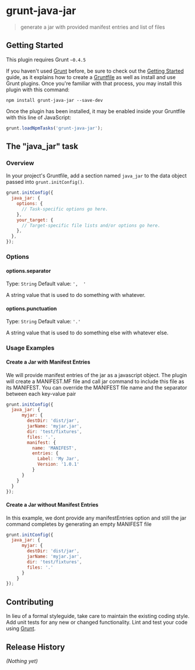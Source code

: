 # grunt-java-jar

> generate a jar with provided manifest entries and list of files

## Getting Started
This plugin requires Grunt `~0.4.5`

If you haven't used [Grunt](http://gruntjs.com/) before, be sure to check out the [Getting Started](http://gruntjs.com/getting-started) guide, as it explains how to create a [Gruntfile](http://gruntjs.com/sample-gruntfile) as well as install and use Grunt plugins. Once you're familiar with that process, you may install this plugin with this command:

```shell
npm install grunt-java-jar --save-dev
```

Once the plugin has been installed, it may be enabled inside your Gruntfile with this line of JavaScript:

```js
grunt.loadNpmTasks('grunt-java-jar');
```

## The "java_jar" task

### Overview
In your project's Gruntfile, add a section named `java_jar` to the data object passed into `grunt.initConfig()`.

```js
grunt.initConfig({
  java_jar: {
    options: {
      // Task-specific options go here.
    },
    your_target: {
      // Target-specific file lists and/or options go here.
    },
  },
});
```

### Options

#### options.separator
Type: `String`
Default value: `',  '`

A string value that is used to do something with whatever.

#### options.punctuation
Type: `String`
Default value: `'.'`

A string value that is used to do something else with whatever else.

### Usage Examples

#### Create a Jar with Manifest Entries
We will provide manifest entries of the jar as a javascript object. The plugin will create a MANIFEST.MF file and call jar command to include this file as its MANIFEST. You can override the MANIFEST file name and the separator between each key-value pair

```js
grunt.initConfig({
  java_jar: {
      myjar: {
        destDir: 'dist/jar',
        jarName: 'myjar.jar',
        dir: 'test/fixtures',
        files: '.',
        manifest: {
          name: 'MANIFEST',
          entries: {
            Label: 'My Jar',
            Version: '1.0.1'
          }
      }
    }
  }
});
```

#### Create a Jar without Manifest Entries
In this example, we dont provide any manifestEntries option and still the jar command completes by generating an empty MANIFEST file

```js
grunt.initConfig({
  java_jar: {
      myjar: {
        destDir: 'dist/jar', 
        jarName: 'myjar.jar', 
        dir: 'test/fixtures', 
        files: '.'
      }
    }
});
```

## Contributing
In lieu of a formal styleguide, take care to maintain the existing coding style. Add unit tests for any new or changed functionality. Lint and test your code using [Grunt](http://gruntjs.com/).

## Release History
_(Nothing yet)_
